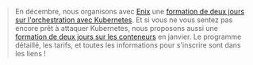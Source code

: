 > En décembre, nous organisons avec [Enix](http://enix.io/) 
> une [formation de deux jours sur l'orchestration avec Kubernetes](https://enix.io/fr/services/formation/deployer-ses-applications-avec-kubernetes/).
> Et si vous ne vous sentez pas encore prêt à attaquer
> Kubernetes, nous proposons aussi une
> [formation de deux jours sur les conteneurs](https://enix.io/fr/services/formation/bien-demarrer-avec-les-conteneurs/)
> en janvier.
> Le programme détaillé, les tarifs, et toutes les informations
> pour s'inscrire sont dans les liens !
